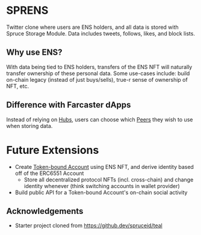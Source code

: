 # SPRENS

Twitter clone where users are ENS holders, and all data is stored with Spruce Storage Module. Data includes tweets, follows, likes, and block lists.

## Why use ENS?

With data being tied to ENS holders, transfers of the ENS NFT will naturally transfer ownership of these personal data. Some use-cases include: build on-chain legacy (instead of just buys/sells), true-r sense of ownership of NFT, etc.

## Difference with Farcaster dApps

Instead of relying on [Hubs](https://docs.farcaster.xyz/protocol/hubs.html), users can choose which [Peers](https://www.sprucekit.dev/kepler/kepler) they wish to use when storing data.

# Future Extensions

- Create [Token-bound Account](https://tokenbound.org/) using ENS NFT, and derive identity based off of the ERC6551 Account
  - Store all decentralized protocol NFTs (incl. cross-chain) and change identity whenever (think switching accounts in wallet provider)
- Build public API for a Token-bound Account's on-chain social activity

## Acknowledgements

- Starter project cloned from https://github.dev/spruceid/teal
